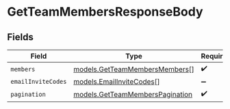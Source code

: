 # GetTeamMembersResponseBody


## Fields

| Field                                                                    | Type                                                                     | Required                                                                 | Description                                                              |
| ------------------------------------------------------------------------ | ------------------------------------------------------------------------ | ------------------------------------------------------------------------ | ------------------------------------------------------------------------ |
| `members`                                                                | [models.GetTeamMembersMembers](../models/getteammembersmembers.md)[]     | :heavy_check_mark:                                                       | N/A                                                                      |
| `emailInviteCodes`                                                       | [models.EmailInviteCodes](../models/emailinvitecodes.md)[]               | :heavy_minus_sign:                                                       | N/A                                                                      |
| `pagination`                                                             | [models.GetTeamMembersPagination](../models/getteammemberspagination.md) | :heavy_check_mark:                                                       | N/A                                                                      |